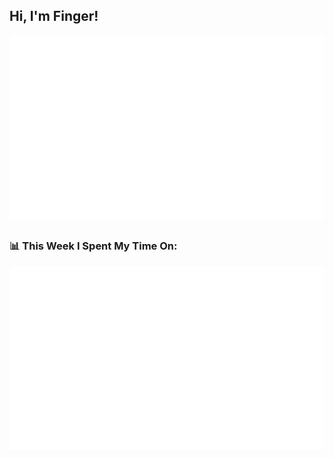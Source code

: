 <h2> Hi, I'm Finger!</h2>

<img align="right" src="https://raw.githubusercontent.com/spianmo/github-stats/master/generated/overview.svg#gh-light-mode-only">

<!-- <img align="right" height="160em" src="https://github-readme-stats-eight-theta.vercel.app/api/top-langs/?username=spianmo&layout=compact&langs_count=8&theme=algolia"/>	 -->
	
```go
package main

type Me struct {
	Name   string
	Job    string
	Code   string
	Skills string
}

func main() {
	me := &Me{
		Name:   "Finger",
		Job:    "Client-side Engineer",
		Code:   "Java and C++ and Others",
		Skills: "Android Security NLP ^o^",
	}
	_ = me
}
```


<h3>📊 This Week I Spent My Time On:</h3>
<img align='right' src="https://raw.githubusercontent.com/spianmo/github-stats/master/generated/languages.svg#gh-light-mode-only">

<!--START_SECTION:waka-->

```txt
CMake                  8 hrs 20 mins   ███████░░░░░░░░░░░░░░░░░░   27.60 %
Java                   6 hrs 49 mins   █████▓░░░░░░░░░░░░░░░░░░░   22.58 %
C++                    3 hrs 4 mins    ██▓░░░░░░░░░░░░░░░░░░░░░░   10.20 %
Kotlin                 2 hrs 41 mins   ██▒░░░░░░░░░░░░░░░░░░░░░░   08.89 %
Dart                   1 hr 44 mins    █▒░░░░░░░░░░░░░░░░░░░░░░░   05.77 %
```

<!--END_SECTION:waka-->
